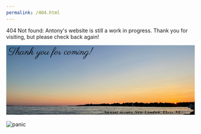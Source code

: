 ```yaml
---
permalink: /404.html
---
```

404 Not found: Antony's website is still a work in progress. Thank you for visiting, but please check back again!


![thankyouforcoming](assets/img/thank-you-sunset1.png)

![panic](https://www.canva.com/design/DAGErSMXxA4/8We7my7JaKBZNAu6vgQktw/watch?utm_content=DAGErSMXxA4&utm_campaign=designshare&utm_medium=link&utm_source=editor)
